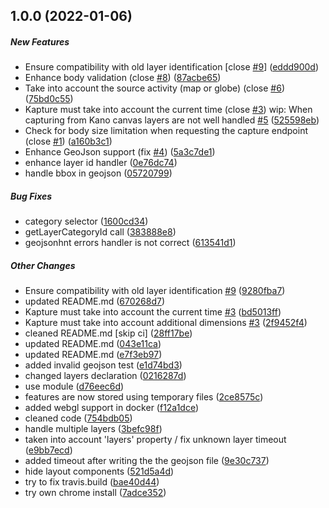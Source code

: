 ## 1.0.0 (2022-01-06)

##### New Features

*  Ensure compatibility with old layer identification [close [#9](https://github.com/kalisio/kapture/pull/9)] ([eddd900d](https://github.com/kalisio/kapture/commit/eddd900d7e90914d0f6aea17b66716a85c0786ff))
*  Enhance body validation (close [#8](https://github.com/kalisio/kapture/pull/8)) ([87acbe65](https://github.com/kalisio/kapture/commit/87acbe65d31bd0737306c37dd1a138f1f11bbe6a))
*  Take into account the source activity (map or globe) (close [#6](https://github.com/kalisio/kapture/pull/6)) ([75bd0c55](https://github.com/kalisio/kapture/commit/75bd0c55738acddd5046815fb1f51e889cf413e3))
*  Kapture must take into account the current time (close [#3](https://github.com/kalisio/kapture/pull/3)) wip: When capturing from Kano canvas layers are not well handled [#5](https://github.com/kalisio/kapture/pull/5) ([525598eb](https://github.com/kalisio/kapture/commit/525598ebdb6f7f903a6446a25eff12f605d83276))
*  Check for body size limitation when requesting the capture endpoint (close [#1](https://github.com/kalisio/kapture/pull/1)) ([a160b3c1](https://github.com/kalisio/kapture/commit/a160b3c1ebfc8902fd08063f56d5a4ff44767ff4))
*  Enhance GeoJson support (fix [#4](https://github.com/kalisio/kapture/pull/4)) ([5a3c7de1](https://github.com/kalisio/kapture/commit/5a3c7de1ede026d533277168902642a0d8f243ad))
*  enhance layer id handler ([0e76dc74](https://github.com/kalisio/kapture/commit/0e76dc7476678bdc5518a6048ec6cc84a6a1e524))
*  handle bbox in geojson ([05720799](https://github.com/kalisio/kapture/commit/05720799e39584c99236c31088c36b69f40abc43))

##### Bug Fixes

*  category selector ([1600cd34](https://github.com/kalisio/kapture/commit/1600cd3482cb9035b01aee23e1c4911b1146c8c0))
*  getLayerCategoryId call ([383888e8](https://github.com/kalisio/kapture/commit/383888e842cf029cb55eef670ae62dcd212d10d0))
*  geojsonhnt errors handler is not correct ([613541d1](https://github.com/kalisio/kapture/commit/613541d15fc838a6917da3dcda1a8bc79e38d9ba))

##### Other Changes

*  Ensure compatibility with old layer identification [#9](https://github.com/kalisio/kapture/pull/9) ([9280fba7](https://github.com/kalisio/kapture/commit/9280fba775a76c9637b24b79cf2f01f3d99359df))
*  updated README.md ([670268d7](https://github.com/kalisio/kapture/commit/670268d71e90fa2021dd940bd3890235146b4f0f))
*  Kapture must take into account the current time [#3](https://github.com/kalisio/kapture/pull/3) ([bd5013ff](https://github.com/kalisio/kapture/commit/bd5013ff320ded1c5a801051905cbdd0ef9e9ee0))
*  Kapture must take into account additional dimensions [#3](https://github.com/kalisio/kapture/pull/3) ([2f9452f4](https://github.com/kalisio/kapture/commit/2f9452f4e54155193f751d3d36ceb3fd76787023))
*  cleaned README.md [skip ci] ([28ff17be](https://github.com/kalisio/kapture/commit/28ff17be758f4c06956a7446ccf4d5583632aa4a))
*  updated README.md ([043e11ca](https://github.com/kalisio/kapture/commit/043e11ca1a77ea2c933f7f679a3138a0d80cf29a))
*  updated README.md ([e7f3eb97](https://github.com/kalisio/kapture/commit/e7f3eb9765c1ac80a6d8980ca7b5f98f79d75c80))
*  added invalid geojson test ([e1d74bd3](https://github.com/kalisio/kapture/commit/e1d74bd39df4a1a8bb3c08c95627d382586914f5))
*  changed layers declaration ([0216287d](https://github.com/kalisio/kapture/commit/0216287dc38093432b406ea6ca871d47e7698a9a))
*  use module ([d76eec6d](https://github.com/kalisio/kapture/commit/d76eec6d4b7b440a6c5cc8613ce4a1d461eb3a8d))
*  features are now stored using temporary files ([2ce8575c](https://github.com/kalisio/kapture/commit/2ce8575c2ddb7e6f0b2877de60ce354f11c1b206))
*  added webgl support in docker ([f12a1dce](https://github.com/kalisio/kapture/commit/f12a1dce849499085416f3791b0c0424da2ddbb5))
*  cleaned code ([754bdb05](https://github.com/kalisio/kapture/commit/754bdb055c9a1171d90ef53dd4e8e046606387db))
*  handle multiple layers ([3befc98f](https://github.com/kalisio/kapture/commit/3befc98f58f06c69a5c82a8a4029c278e4f800eb))
*  taken into account 'layers' property / fix unknown layer timeout ([e9bb7ecd](https://github.com/kalisio/kapture/commit/e9bb7ecd41b5cad5fdc64ff7c3e175903ce2cc7e))
*  added timeout after writing the the geojson file ([9e30c737](https://github.com/kalisio/kapture/commit/9e30c737dc62b69c359feec51cde801a1d843a75))
*  hide layout components ([521d5a4d](https://github.com/kalisio/kapture/commit/521d5a4d092124d704e69506d4bd29fbb89553c5))
*  try to fix travis.build ([bae40d44](https://github.com/kalisio/kapture/commit/bae40d44b5b13e7c538868c4ee4932246040f8fd))
*  try own chrome install ([7adce352](https://github.com/kalisio/kapture/commit/7adce352cbee070ff1b67e9a633ab570244c0baf))


